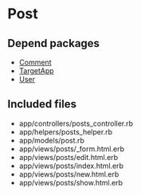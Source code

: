 # Post

## Depend packages

- [Comment](Comment.md)
- [TargetApp](TargetApp.md)
- [User](User.md)

## Included files

- app/controllers/posts_controller.rb
- app/helpers/posts_helper.rb
- app/models/post.rb
- app/views/posts/_form.html.erb
- app/views/posts/edit.html.erb
- app/views/posts/index.html.erb
- app/views/posts/new.html.erb
- app/views/posts/show.html.erb

